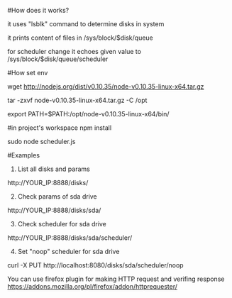 #How does it works?

it uses "lsblk" command to determine disks in system

it prints content of files in /sys/block/$disk/queue

for scheduler change it echoes given value to /sys/block/$disk/queue/scheduler

#How set env

wget http://nodejs.org/dist/v0.10.35/node-v0.10.35-linux-x64.tar.gz

tar -zxvf node-v0.10.35-linux-x64.tar.gz -C /opt

export PATH=$PATH:/opt/node-v0.10.35-linux-x64/bin/

#in project's workspace
npm install

sudo node scheduler.js



#Examples

1. List all disks and params

http://YOUR_IP:8888/disks/

2. Check params of sda drive

http://YOUR_IP:8888/disks/sda/

3. Check scheduler for sda drive

http://YOUR_IP:8888/disks/sda/scheduler/

4. Set "noop" scheduler for sda drive

curl -X PUT http://localhost:8080/disks/sda/scheduler/noop


You can use firefox plugin for making HTTP request and verifing response
https://addons.mozilla.org/pl/firefox/addon/httprequester/
